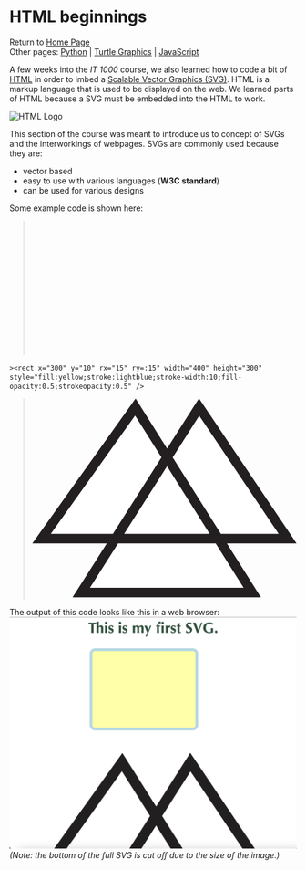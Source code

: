 # HTML beginnings
Return to [Home Page](README.md)  
Other pages: [Python](pythonbeginnings.md) | [Turtle Graphics](TurtleGraphics.md) | [JavaScript](JavaScript.md)

A few weeks into the _IT 1000_ course, we also learned how to code a bit of [HTML](https://en.wikipedia.org/wiki/HTML) in order to imbed a [Scalable Vector Graphics (SVG)](https://en.wikipedia.org/wiki/Scalable_Vector_Graphics). HTML is a markup language that is used to be displayed on the web. We learned parts of HTML because a SVG must be embedded into the HTML to work.

![HTML Logo](https://images.app.goo.gl/WSeBXPxmV2SYDAHZ6)

This section of the course was meant to introduce us to concept of SVGs and the interworkings of webpages. SVGs are commonly used because they are:  
* vector based  
* easy to use with various languages (**W3C standard**)  
* can be used for various designs  

Some example code is shown here:
><svg width="800" height="400">
	><rect x="300" y="10" rx="15" ry=:15" width="400" height="300" style="fill:yellow;stroke:lightblue;stroke-width:10;fill-opacity:0.5;strokeopacity:0.5" />
></svg>

><svg id="Layer_1" data-name="Layer 1" xmlns="http://www.w3.org/2000/svg" viewBox="0 0 194.83 146.39"><defs><style>.cls-1{fill:#fff;stroke:#231f20;stroke-miterlimit:10;stroke-width:7px;}</style></defs><polygon class="cls-1" points="52.1 103.19 6.8 103.19 75.97 6.38 162.21 142.89 36.04 142.89 122.96 6.38 188.25 103.19 52.1 103.19"/></svg>
></svg>

The output of this code looks like this in a web browser:
![SVG Screenshot](svgscreenshot.png)  
_(Note: the bottom of the full SVG is cut off due to the size of the image.)_
